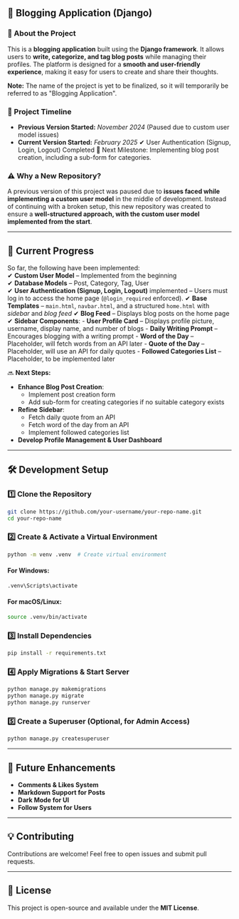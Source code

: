 
## 📝 Blogging Application (Django)  

### 📌 About the Project  

This is a **blogging application** built using the **Django framework**. It allows users to **write, categorize, and tag blog posts** while managing their profiles. The platform is designed for a **smooth and user-friendly experience**, making it easy for users to create and share their thoughts.

**Note:** The name of the project is yet to be finalized, so it will temporarily be referred to as "Blogging Application". 

### 📅 Project Timeline  

- **Previous Version Started:** *November 2024* (Paused due to custom user model issues)  
- **Current Version Started:** *February 2025*
✔ User Authentication (Signup, Login, Logout) Completed
🚀 Next Milestone: Implementing blog post creation, including a sub-form for categories.

### ⚠️ Why a New Repository?  

A previous version of this project was paused due to **issues faced while implementing a custom user model** in the middle of development. Instead of continuing with a broken setup, this new repository was created to ensure a **well-structured approach, with the custom user model implemented from the start**.  

---

## 🚧 Current Progress  

So far, the following have been implemented:  
✔ **Custom User Model** – Implemented from the beginning  
✔ **Database Models** – Post, Category, Tag, User  
✔ **User Authentication (Signup, Login, Logout)** implemented – Users must log in to access the home page (`@login_required` enforced).
✔ **Base Templates** – `main.html`, `navbar.html`, and a structured `home.html` with *sidebar* and *blog feed*
✔ **Blog Feed** – Displays blog posts on the home page
✔ **Sidebar Components**:
    - **User Profile Card** – Displays profile picture, username, display name, and number of blogs
    - **Daily Writing Prompt** – Encourages blogging with a writing prompt
    - **Word of the Day** – Placeholder, will fetch words from an API later
    - **Quote of the Day** – Placeholder, will use an API for daily quotes
    - **Followed Categories List** – Placeholder, to be implemented later

🔜 **Next Steps:**

- **Enhance Blog Post Creation**:
  - Implement post creation form
  - Add sub-form for creating categories if no suitable category exists
- **Refine Sidebar**:
  - Fetch daily quote from an API
  - Fetch word of the day from an API
  - Implement followed categories list
- **Develop Profile Management & User Dashboard**

---

## 🛠️ Development Setup  

### 1️⃣ **Clone the Repository**  

```sh
git clone https://github.com/your-username/your-repo-name.git
cd your-repo-name
```

### 2️⃣ **Create & Activate a Virtual Environment**  

```sh
python -m venv .venv  # Create virtual environment
```

#### **For Windows:**  

```sh
.venv\Scripts\activate
```

#### **For macOS/Linux:**  

```sh
source .venv/bin/activate
```

### 3️⃣ **Install Dependencies**  

```sh
pip install -r requirements.txt
```

### 4️⃣ **Apply Migrations & Start Server**  

```sh
python manage.py makemigrations
python manage.py migrate
python manage.py runserver
```

### 5️⃣ **Create a Superuser (Optional, for Admin Access)**  

```sh
python manage.py createsuperuser
```

---

## 🚀 Future Enhancements  

- **Comments & Likes System**  
- **Markdown Support for Posts**  
- **Dark Mode for UI**  
- **Follow System for Users**  

---

## 💡 Contributing  

Contributions are welcome! Feel free to open issues and submit pull requests.  

---

## 📜 License  

This project is open-source and available under the **MIT License**.  

